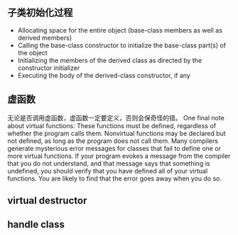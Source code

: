 ## 子类初始化过程

- Allocating space for the entire object (base-class members as well as derived  members)
- Calling the base-class constructor to initialize the base-class part(s) of the object
- Initializing the members of the derived class as directed by the constructor initializer
- Executing the body of the derived-class constructor, if any


## 虚函数

无论是否调用虚函数，虚函数一定要定义，否则会保奇怪的错。
One final note about virtual functions: These functions must be defined, regardless of whether the program calls them. Nonvirtual functions may be declared but not defined, as long as the program does not call them. Many compilers generate mysterious error messages for classes that fail to define one or more virtual functions. If your program evokes a message from the compiler that you do not understand, and that message says that something is undefined, you should verify that you have defined all of your virtual functions. You are likely to find that the error goes away when you do so.

## virtual destructor

## handle class